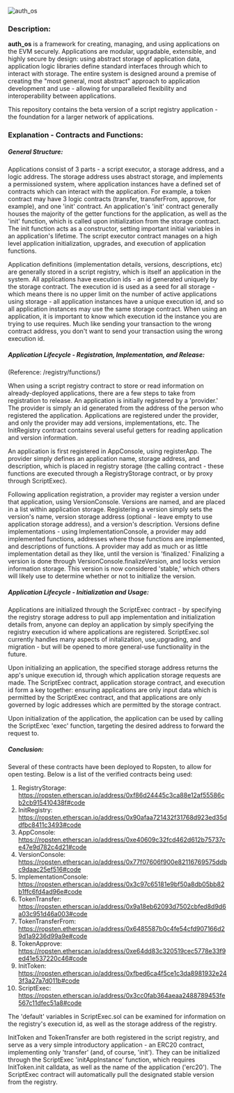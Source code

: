 ![auth_os](https://media.discordapp.net/attachments/376127621940903958/418225246559272981/auth_os-Logo-Authio.png)

### Description:

**auth_os** is a framework for creating, managing, and using applications on the EVM securely. Applications are modular, upgradable, extensible, and highly secure by design: using abstract storage of application data, application logic libraries define standard interfaces through which to interact with storage. The entire system is designed around a premise of creating the "most general, most abstract" approach to application development and use - allowing for unparalleled flexibility and interoperability between applications.

This repository contains the beta version of a script registry application - the foundation for a larger network of applications.

### Explanation - Contracts and Functions:

##### General Structure:

Applications consist of 3 parts - a script executor, a storage address, and a logic address. The storage address uses abstract storage, and implements a permissioned system, where application instances have a defined set of contracts which can interact with the application. For example, a token contract may have 3 logic contracts (transfer, transferFrom, approve, for example), and one 'init' contract. An application's 'init' contract generally houses the majority of the getter functions for the application, as well as the 'init' function, which is called upon initialization from the storage contract. The init function acts as a constructor, setting important initial variables in an application's lifetime. The script executor contract manages on a high level application initialization, upgrades, and execution of application functions.

Application definitions (implementation details, versions, descriptions, etc) are generally stored in a script registry, which is itself an application in the system. All applications have execution ids - an id generated uniquely by the storage contract. The execution id is used as a seed for all storage - which means there is no upper limit on the number of active applications using storage - all application instances have a unique execution id, and so all application instances may use the same storage contract. When using an application, it is important to know which execution id the instance you are trying to use requires. Much like sending your transaction to the wrong contract address, you don't want to send your transaction using the wrong execution id.

##### Application Lifecycle - Registration, Implementation, and Release:

(Reference: /registry/functions/)

When using a script registry contract to store or read information on already-deployed applications, there are a few steps to take from registration to release. An application is initially registered by a 'provider.' The provider is simply an id generated from the address of the person who registered the application. Applications are registered under the provider, and only the provider may add versions, implementations, etc. The InitRegistry contract contains several useful getters for reading application and version information.

An application is first registered in AppConsole, using registerApp. The provider simply defines an application name, storage address, and description, which is placed in registry storage (the calling contract - these functions are executed through a RegistryStorage contract, or by proxy through ScriptExec).

Following application registration, a provider may register a version under that application, using VersionConsole. Versions are named, and are placed in a list within application storage. Registering a version simply sets the version's name, version storage address (optional - leave empty to use application storage address), and a version's description. Versions define implementations - using ImplementationConsole, a provider may add implemented functions, addresses where those functions are implemented, and descriptions of functions. A provider may add as much or as little implementation detail as they like, until the version is 'finalized.' Finalizing a version is done through VersionConsole.finalizeVersion, and locks version information storage. This version is now considered 'stable,' which others will likely use to determine whether or not to initialize the version.

##### Application Lifecycle - Initialization and Usage:

Applications are initialized through the ScriptExec contract - by specifying the registry storage address to pull app implementation and initialization details from, anyone can deploy an application by simply specifying the registry execution id where applications are registered. ScriptExec.sol currently handles many aspects of initalization, use,upgrading, and migration - but will be opened to more general-use functionality in the future.

Upon initializing an application, the specified storage address returns the app's unique execution id, through which application storage requests are made. The ScriptExec contract, application storage contract, and execution id form a key together: ensuring applications are only input data which is permitted by the ScriptExec contract, and that applications are only governed by logic addresses which are permitted by the storage contract.

Upon initialization of the application, the application can be used by calling the ScriptExec 'exec' function, targeting the desired address to forward the request to.

##### Conclusion:

Several of these contracts have been deployed to Ropsten, to allow for open testing. Below is a list of the verified contracts being used:

1. RegistryStorage: https://ropsten.etherscan.io/address/0xf86d24445c3ca88e12af55586cb2cb915410438f#code
2. InitRegistry: https://ropsten.etherscan.io/address/0x90afaa721432f31768d923ed35ddfbc8411c3493#code
3. AppConsole: https://ropsten.etherscan.io/address/0xe40609c32fcd462d612b75737ce47e9d782c4d21#code
4. VersionConsole: https://ropsten.etherscan.io/address/0x77f07606f900e82116769575ddbc9daac25ef516#code
5. ImplementationConsole: https://ropsten.etherscan.io/address/0x3c97c65181e9bf50a8db05bb82b1ffc6fd4ad96e#code
6. TokenTransfer: https://ropsten.etherscan.io/address/0x9a18eb62093d7502cbfed8d9d6a03c951d46a003#code
7. TokenTransferFrom: https://ropsten.etherscan.io/address/0x6485587b0c4fe54cfd907166d29d1a9236d99a9e#code
8. TokenApprove: https://ropsten.etherscan.io/address/0xe64dd83c320519cec5778e33f9ed41e537220c46#code
9. InitToken: https://ropsten.etherscan.io/address/0xfbed6ca4f5ce1c3da8981932e243f3a27a7d011b#code
10. ScriptExec: https://ropsten.etherscan.io/address/0x3cc0fab364aeaa2488789453fe567c11dfec51a8#code

The 'default' variables in ScriptExec.sol can be examined for information on the registry's execution id, as well as the storage address of the registry. 

InitToken and TokenTransfer are both registered in the script registry, and serve as a very simple introductory application - an ERC20 contract, implementing only 'transfer' (and, of course, 'init'). They can be initialized through the ScriptExec 'initAppInstance' function, which requires InitToken.init calldata, as well as the name of the application ('erc20'). The ScriptExec contract will automatically pull the designated stable version from the registry.
